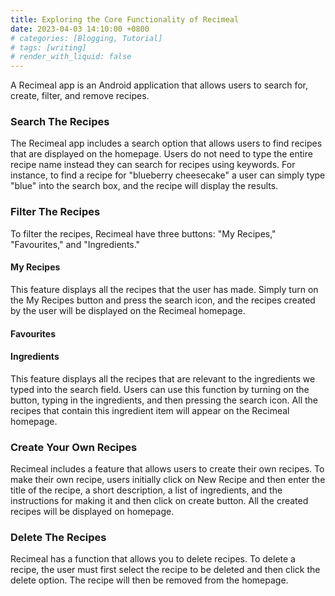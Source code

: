 ```yaml
---
title: Exploring the Core Functionality of Recimeal
date: 2023-04-03 14:10:00 +0800
# categories: [Blogging, Tutorial]
# tags: [writing]
# render_with_liquid: false
---
```


A Recimeal app is an Android application that allows users to search for, create, filter, and remove recipes.

### Search The Recipes

The Recimeal app includes a search option that allows users to find recipes that are displayed on the homepage. Users do not need to type the entire recipe name instead they can search for recipes using keywords. For instance, to find a recipe for "blueberry cheesecake" a user can simply type "blue" into the search box, and the recipe will display the results.

### Filter The Recipes

To filter the recipes, Recimeal have three buttons: "My Recipes," "Favourites," and "Ingredients." 

#### My Recipes

This feature displays all the recipes that the user has made. Simply turn on the My Recipes button and press the search icon, and the recipes created by the user will be displayed on the Recimeal homepage.

#### Favourites



#### Ingredients

This feature displays all the recipes that are relevant to the ingredients we typed into the search field. Users can use this function by turning on the button, typing in the ingredients, and then pressing the search icon. All the recipes that contain this ingredient item will appear on the Recimeal homepage.


### Create Your Own Recipes
Recimeal includes a feature that allows users to create their own recipes. To make their own recipe, users initially click on New Recipe and then enter the title of the recipe, a short description, a list of ingredients, and the instructions for making it and then click on create button. All the created recipes will be displayed on homepage.

### Delete The Recipes
Recimeal has a function that allows you to delete recipes. To delete a recipe, the user must first select the recipe to be deleted and then click the delete option. The recipe will then be removed from the homepage.







 




